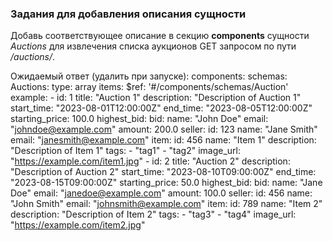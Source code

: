 ### Задания для добавления описания сущности

Добавь соответствующее описание в секцию **components** сущности *Auctions* для извлечения списка аукционов GET запросом по пути */auctions/*.



Ожидаемый ответ (удалить при запуске):
        components:
        schemas:
            Auctions:
            type: array
            items:
                $ref: '#/components/schemas/Auction'
            example:
                - id: 1
                title: "Auction 1"
                description: "Description of Auction 1"
                start_time: "2023-08-01T12:00:00Z"
                end_time: "2023-08-05T12:00:00Z"
                starting_price: 100.0
                highest_bid:
                    bid:
                    name: "John Doe"
                    email: "johndoe@example.com"
                    amount: 200.0
                seller:
                    id: 123
                    name: "Jane Smith"
                    email: "janesmith@example.com"
                item:
                    id: 456
                    name: "Item 1"
                    description: "Description of Item 1"
                    tags:
                    - "tag1"
                    - "tag2"
                    image_url: "https://example.com/item1.jpg"
                - id: 2
                title: "Auction 2"
                description: "Description of Auction 2"
                start_time: "2023-08-10T09:00:00Z"
                end_time: "2023-08-15T09:00:00Z"
                starting_price: 50.0
                highest_bid:
                    bid:
                    name: "Jane Doe"
                    email: "janedoe@example.com"
                    amount: 100.0
                seller:
                    id: 456
                    name: "John Smith"
                    email: "johnsmith@example.com"
                item:
                    id: 789
                    name: "Item 2"
                    description: "Description of Item 2"
                    tags:
                    - "tag3"
                    - "tag4"
                    image_url: "https://example.com/item2.jpg"
